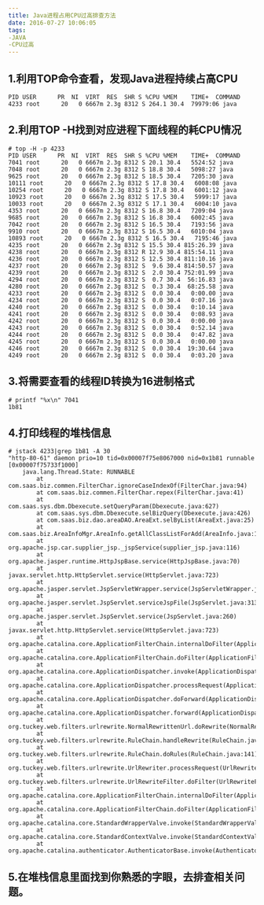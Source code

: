 ```yaml
---
title: Java进程占用CPU过高排查方法
date: 2016-07-27 10:06:05
tags: 
-JAVA
-CPU过高
---
```


## 1.利用TOP命令查看，发现Java进程持续占高CPU

 	PID USER      PR  NI  VIRT  RES  SHR S %CPU %MEM    TIME+  COMMAND                                  
 	4233 root      20   0 6667m 2.3g 8312 S 264.1 30.4  79979:06 java
 	
## 2.利用TOP -H找到对应进程下面线程的耗CPU情况
	# top -H -p 4233
	PID USER      PR  NI  VIRT  RES  SHR S %CPU %MEM    TIME+  COMMAND                                  
 	7041 root      20   0 6667m 2.3g 8312 S 20.1 30.4   5524:52 java                                     
 	7048 root      20   0 6667m 2.3g 8312 S 18.8 30.4   5098:27 java                                     
 	9625 root      20   0 6667m 2.3g 8312 S 18.5 30.4   7205:30 java                                     
	10111 root      20   0 6667m 2.3g 8312 S 17.8 30.4   6008:08 java                                     
	10254 root      20   0 6667m 2.3g 8312 S 17.8 30.4   6001:12 java                                     
	10923 root      20   0 6667m 2.3g 8312 S 17.5 30.4   5999:17 java                                     
	10033 root      20   0 6667m 2.3g 8312 S 17.1 30.4   6004:10 java                                     
 	4353 root      20   0 6667m 2.3g 8312 S 16.8 30.4   7209:04 java                                     
 	9685 root      20   0 6667m 2.3g 8312 S 16.8 30.4   6002:45 java                                     
 	7042 root      20   0 6667m 2.3g 8312 S 16.5 30.4   7193:56 java                                     
 	9910 root      20   0 6667m 2.3g 8312 S 16.5 30.4   6010:04 java                                     
	10893 root      20   0 6667m 2.3g 8312 S 16.5 30.4   7195:46 java                                     
 	4235 root      20   0 6667m 2.3g 8312 S 15.5 30.4 815:26.39 java                                      	4238 root      20   0 6667m 2.3g 8312 R 12.9 30.4 815:54.11 java                                     
 	4236 root      20   0 6667m 2.3g 8312 S 12.5 30.4 811:10.16 java                                     
 	4237 root      20   0 6667m 2.3g 8312 S  9.6 30.4 814:50.57 java                                     
 	4239 root      20   0 6667m 2.3g 8312 S  2.0 30.4 752:01.99 java                                      	4294 root      20   0 6667m 2.3g 8312 S  0.7 30.4  56:16.83 java                                     
 	4280 root      20   0 6667m 2.3g 8312 S  0.3 30.4  68:25.58 java                                     
 	4233 root      20   0 6667m 2.3g 8312 S  0.0 30.4   0:00.00 java                                     
 	4234 root      20   0 6667m 2.3g 8312 S  0.0 30.4   0:07.16 java                                     
 	4240 root      20   0 6667m 2.3g 8312 S  0.0 30.4   0:10.14 java                                     
 	4241 root      20   0 6667m 2.3g 8312 S  0.0 30.4   0:08.93 java                                     
 	4242 root      20   0 6667m 2.3g 8312 S  0.0 30.4   0:00.00 java                                     
 	4243 root      20   0 6667m 2.3g 8312 S  0.0 30.4   0:52.14 java                                     
 	4244 root      20   0 6667m 2.3g 8312 S  0.0 30.4   0:47.82 java                                      	4245 root      20   0 6667m 2.3g 8312 S  0.0 30.4   0:00.00 java                                     
 	4246 root      20   0 6667m 2.3g 8312 S  0.0 30.4  19:30.64 java                                     
 	4249 root      20   0 6667m 2.3g 8312 S  0.0 30.4   0:03.20 java 

<!-- more --> 	
## 3.将需要查看的线程ID转换为16进制格式
	# printf "%x\n" 7041
	1b81
	
## 4.打印线程的堆栈信息
	# jstack 4233|grep 1b81 -A 30 
	"http-80-61" daemon prio=10 tid=0x00007f75e8067000 nid=0x1b81 runnable [0x00007f75733f1000]
   		java.lang.Thread.State: RUNNABLE
        	at com.saas.biz.commen.FilterChar.ignoreCaseIndexOf(FilterChar.java:94)
        	at com.saas.biz.commen.FilterChar.repex(FilterChar.java:41)
        	at com.saas.sys.dbm.Dbexecute.setQueryParam(Dbexecute.java:627)
        	at com.saas.sys.dbm.Dbexecute.selBizQuery(Dbexecute.java:426)
        	at com.saas.biz.dao.areaDAO.AreaExt.selByList(AreaExt.java:25)
        	at com.saas.biz.AreaInfoMgr.AreaInfo.getAllClassListForAdd(AreaInfo.java:1493)
        	at org.apache.jsp.car.supplier_jsp._jspService(supplier_jsp.java:116)
        	at org.apache.jasper.runtime.HttpJspBase.service(HttpJspBase.java:70)
        	at javax.servlet.http.HttpServlet.service(HttpServlet.java:723)
        	at org.apache.jasper.servlet.JspServletWrapper.service(JspServletWrapper.java:388)
        	at org.apache.jasper.servlet.JspServlet.serviceJspFile(JspServlet.java:313)
        	at org.apache.jasper.servlet.JspServlet.service(JspServlet.java:260)
        	at javax.servlet.http.HttpServlet.service(HttpServlet.java:723)
        	at org.apache.catalina.core.ApplicationFilterChain.internalDoFilter(ApplicationFilterChain.java:290)
        	at org.apache.catalina.core.ApplicationFilterChain.doFilter(ApplicationFilterChain.java:206)
        	at org.apache.catalina.core.ApplicationDispatcher.invoke(ApplicationDispatcher.java:646)
        	at org.apache.catalina.core.ApplicationDispatcher.processRequest(ApplicationDispatcher.java:436)
        	at org.apache.catalina.core.ApplicationDispatcher.doForward(ApplicationDispatcher.java:374)
        	at org.apache.catalina.core.ApplicationDispatcher.forward(ApplicationDispatcher.java:302)
        	at org.tuckey.web.filters.urlrewrite.NormalRewrittenUrl.doRewrite(NormalRewrittenUrl.java:195)
        	at org.tuckey.web.filters.urlrewrite.RuleChain.handleRewrite(RuleChain.java:159)
        	at org.tuckey.web.filters.urlrewrite.RuleChain.doRules(RuleChain.java:141)
        	at org.tuckey.web.filters.urlrewrite.UrlRewriter.processRequest(UrlRewriter.java:90)
        	at org.tuckey.web.filters.urlrewrite.UrlRewriteFilter.doFilter(UrlRewriteFilter.java:417)
        	at org.apache.catalina.core.ApplicationFilterChain.internalDoFilter(ApplicationFilterChain.java:235)
        	at org.apache.catalina.core.ApplicationFilterChain.doFilter(ApplicationFilterChain.java:206)
        	at org.apache.catalina.core.StandardWrapperValve.invoke(StandardWrapperValve.java:233)
        	at org.apache.catalina.core.StandardContextValve.invoke(StandardContextValve.java:191)
        	at org.apache.catalina.authenticator.AuthenticatorBase.invoke(AuthenticatorBase.java:470)
        	
## 5.在堆栈信息里面找到你熟悉的字眼，去排查相关问题。